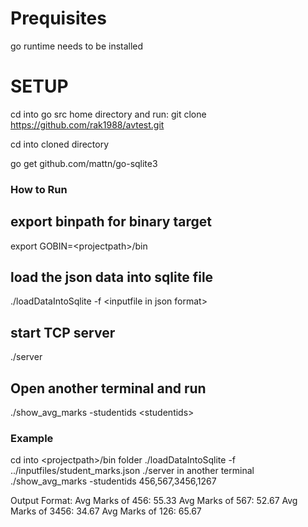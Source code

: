 # Prequisites
go runtime needs to be installed

# SETUP

cd into go src home directory and run:
git clone https://github.com/rak1988/avtest.git

cd into cloned directory

go get github.com/mattn/go-sqlite3



### How to Run

## export binpath for binary target
export GOBIN=\<projectpath\>/bin
## load the json data into sqlite file
./loadDataIntoSqlite -f \<inputfile in json format\>
## start TCP server
./server
## Open another terminal and run
./show_avg_marks -studentids \<studentids\>
  
### Example

cd into \<projectpath\>/bin folder
./loadDataIntoSqlite -f \.\./inputfiles/student_marks.json
./server
in another terminal
./show_avg_marks -studentids 456,567,3456,1267

Output Format:
 Avg Marks of 456: 55.33
 Avg Marks of 567: 52.67
 Avg Marks of 3456: 34.67
 Avg Marks of 126: 65.67


